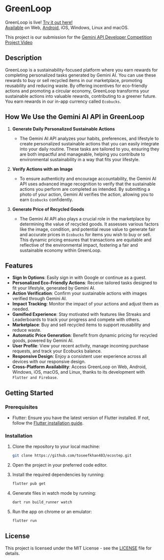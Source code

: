 # GreenLoop
GreenLoop is live! [Try it out here!](https://greenloop-a67da.web.app)\
[Available](https://drive.google.com/drive/folders/1wg80eTYLClXwmOJMysi7vmENITlEEwF7?usp=sharing) on Web, [Android](https://play.google.com/store/apps/details?id=com.ecostep.greenloop), iOS, Windows, Linux and macOS.

This project is our submission for the [Gemini API Developer Competition](https://ai.google.dev/competition)\
[Project Video](https://youtu.be/qP-6Oye4mJo)

## Description
GreenLoop is a sustainability-focused platform where you earn rewards for completing personalized tasks generated by Gemini AI. You can use these rewards to buy or sell recycled items in our marketplace, promoting reusability and reducing waste. By offering incentives for eco-friendly actions and promoting a circular economy, GreenLoop transforms your sustainable actions into valuable rewards, contributing to a greener future.\
You earn rewards in our in-app currency called `Ecobucks`.

## How We Use the Gemini AI API in GreenLoop

1. **Generate Daily Personalized Sustainable Actions**
   - The Gemini AI API analyzes your habits, preferences, and lifestyle to create personalized sustainable actions that you can easily integrate into your daily routine. These tasks are tailored to you, ensuring they are both impactful and manageable, helping you contribute to environmental sustainability in a way that fits your lifestyle.

2. **Verify Actions with an Image**
   - To ensure authenticity and encourage accountability, the Gemini AI API uses advanced image recognition to verify that the sustainable actions you perform are completed as intended. By submitting a photo of your action, Gemini AI verifies the action, allowing you to earn `Ecobucks` confidently.

3. **Generate Price of Recycled Goods**
   - The Gemini AI API also plays a crucial role in the marketplace by determining the value of recycled goods. It assesses various factors like the image, condition, and potential reuse value to generate fair and accurate prices in `Ecobucks` for items you wish to buy or sell. This dynamic pricing ensures that transactions are equitable and reflective of the environmental impact, fostering a fair and sustainable economy within GreenLoop.

## Features

- **Sign In Options**: Easily sign in with Google or continue as a guest.
- **Personalized Eco-Friendly Actions**: Receive tailored tasks designed to fit your lifestyle, generated by Gemini AI.
- **Action Verification**: Confirm your sustainable actions with images verified through Gemini AI.
- **Impact Tracking**: Monitor the impact of your actions and adjust them as needed.
- **Gamified Experience**: Stay motivated with features like Streaks and Leaderboards to track your progress and compete with others.
- **Marketplace**: Buy and sell recycled items to support reusability and reduce waste.
- **Automatic Price Generation**: Benefit from dynamic pricing for recycled goods, powered by Gemini AI.
- **User Profile**: View your recent activity, manage incoming purchase requests, and track your Ecobucks balance.
- **Responsive Design**: Enjoy a consistent user experience across all devices with our responsive design.
- **Cross-Platform Availability**: Access GreenLoop on Web, Android, Windows, iOS, macOS, and Linux, thanks to its development with `Flutter and Firebase`.

## Getting Started

### Prerequisites

- Flutter: Ensure you have the latest version of Flutter installed. If not, follow the [Flutter installation guide](https://flutter.dev/docs/get-started/install).

### Installation

1. Clone the repository to your local machine:

   ```bash
   git clone https://github.com/toseefkhan403/ecostep.git

2. Open the project in your preferred code editor.

3. Install the required dependencies by running:

    ```bash
   flutter pub get

4. Generate files in watch mode by running:

    ```bash
   dart run build_runner watch

5. Run the app on chrome or an emulator:

    ```bash
   flutter run

## License
This project is licensed under the MIT License - see the [LICENSE](LICENSE) file for details.
